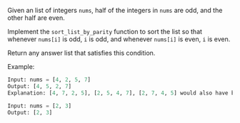 Given an list of integers `nums`, half of the integers in `nums` are odd, and the other half are even.

Implement the `sort_list_by_parity` function to sort the list so that whenever `nums[i]` is odd, `i` is odd, and whenever `nums[i]` is even, `i` is even.

Return any answer list that satisfies this condition.

Example:
```python
Input: nums = [4, 2, 5, 7]
Output: [4, 5, 2, 7]
Explanation: [4, 7, 2, 5], [2, 5, 4, 7], [2, 7, 4, 5] would also have been accepted.

Input: nums = [2, 3]
Output: [2, 3]
```